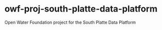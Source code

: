 # owf-proj-south-platte-data-platform
Open Water Foundation project for the South Platte Data Platform
